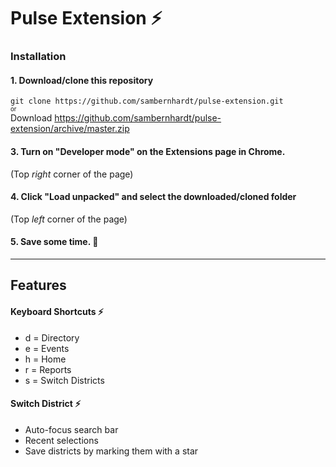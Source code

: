 # Pulse Extension ⚡️

### Installation

#### 1. Download/clone this repository  
`git clone https://github.com/sambernhardt/pulse-extension.git`  
<sub><sup>or</sup></sub>  
Download https://github.com/sambernhardt/pulse-extension/archive/master.zip

#### 3. Turn on "Developer mode" on the Extensions page in Chrome.
(Top *right* corner of the page)

#### 4. Click "Load unpacked" and select the downloaded/cloned folder
(Top *left* corner of the page)

#### 5. Save some time. 💪

---

## Features
#### Keyboard Shortcuts ⚡️
- d = Directory  
- e = Events  
- h = Home  
- r = Reports  
- s = Switch Districts

#### Switch District ⚡️
- Auto-focus search bar
- Recent selections
- Save districts by marking them with a star